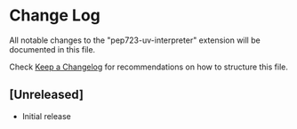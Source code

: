 # Change Log

All notable changes to the "pep723-uv-interpreter" extension will be documented in this file.

Check [Keep a Changelog](http://keepachangelog.com/) for recommendations on how to structure this file.

## [Unreleased]

- Initial release